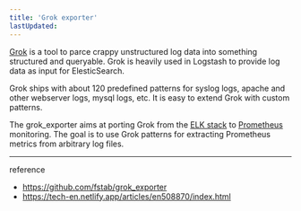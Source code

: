 ```yaml
---
title: 'Grok exporter'
lastUpdated: 
---
```


[Grok](https://www.elastic.co/guide/en/logstash/current/plugins-filters-grok.html) is a tool to parce crappy unstructured log data into something structured and queryable. Grok is heavily used in Logstash to provide log data as input for ElesticSearch.

Grok ships with about 120 predefined patterns for syslog logs, apache and other webserver logs, mysql logs, etc. It is easy to extend Grok with custom patterns.

The grok_exporter aims at porting Grok from the [ELK stack](https://www.elastic.co/webinars/introduction-elk-stack) to [Prometheus](https://prometheus.io/) monitoring. The goal is to use Grok patterns for extracting Prometheus metrics from arbitrary log files.

---
reference
- https://github.com/fstab/grok_exporter
- https://tech-en.netlify.app/articles/en508870/index.html